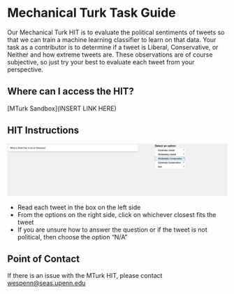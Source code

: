 
# Mechanical Turk Task Guide

Our Mechanical Turk HIT is to evaluate the political sentiments of tweets so that we can train a machine learning classifier to learn on that data. Your task as a contributor is to determine if a tweet is Liberal, Conservative, or Neither and how extreme tweets are. These observations are of course subjective, so just try your best to evaluate each tweet from your perspective. 


## Where can I access the HIT?

[MTurk Sandbox](INSERT LINK HERE)


## HIT Instructions

![alt_text](./HITscreenshot.png)

*   Read each tweet in the box on the left side
*   From the options on the right side, click on whichever closest fits the tweet
*   If you are unsure how to answer the question or if the tweet is not political, then choose the option “N/A”


## Point of Contact

If there is an issue with the MTurk HIT, please contact [wespenn@seas.upenn.edu](mailto:wespenn@seas.upenn.edu)

